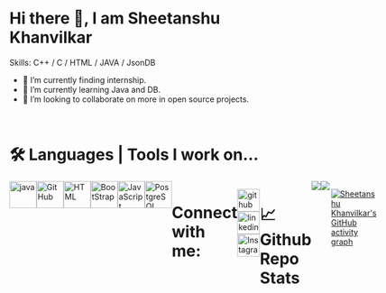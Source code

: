<h1> Hi there 👋, I am Sheetanshu Khanvilkar</h1>

Skills: C++ / C / HTML / JAVA / JsonDB

- 🔭 I’m currently finding internship.
- 🌱 I’m currently learning Java and DB.
- 👯 I’m looking to collaborate on more in open source projects.



<br><h1>🛠️ Languages | Tools I work on...</h1>
<div style="display:flex;">
 <a><img height="48" src="https://cdn.jsdelivr.net/npm/simple-icons@3.0.1/icons/java.svg" alt="java"></a>
 <a><img height="48" src="https://cdn.jsdelivr.net/npm/simple-icons@3.0.1/icons/github.svg" alt="GitHub"></a>
 <a><img height="48" src="https://upload.wikimedia.org/wikipedia/commons/thumb/6/61/HTML5_logo_and_wordmark.svg/1200px-HTML5_logo_and_wordmark.svg.png" alt="HTML"></a>
 <a><img height="48" src="https://cdn.jsdelivr.net/npm/simple-icons@3.0.1/icons/bootstrap.svg" alt="BootStrap"></a>
 <a><img height="48" src="https://cdn.jsdelivr.net/npm/simple-icons@3.0.1/icons/javascript.svg" alt="JavaScript"></a>
 <a><img height="48" src="https://cdn.jsdelivr.net/npm/simple-icons@3.0.1/icons/postgresql.svg" alt="PostgreSQL"></a>

<h1> Connect with me: </h1>

[<img src='https://cdn.jsdelivr.net/npm/simple-icons@3.0.1/icons/github.svg' alt='github' height='40'>](https://github.com/Sheetanshuk/)  [<img src='https://cdn.jsdelivr.net/npm/simple-icons@3.0.1/icons/linkedin.svg' alt='linkedin' height='40'>](https://www.linkedin.com/in/sheetanshuk/)   [<img src='https://upload.wikimedia.org/wikipedia/commons/2/28/Instagram_logo.png' alt='Instagram' height='40'>](https://www.instagram.com/sk_marv1e/)

<br><h1>📈 Github Repo Stats</h1>
<div style="display:flex;">
<img src="https://github-readme-stats.vercel.app/api?username=Sheetanshuk&&show_icons=true&title_color=ffffff&icon_color=bb2acf&text_color=daf7dc&bg_color=151515">
<img align="left" src="https://github-readme-stats.vercel.app/api/top-langs/?username=Sheetanshuk&layout=compact&bg_color=171717&text_color=ffffff&icon_color=71E8F1" />
 
 
 [![Sheetanshu Khanvilkar's GitHub activity graph](https://activity-graph.herokuapp.com/graph?username=Sheetanshuk&theme=xcode)](https://git.io/Sheetanshuk)

</div>

